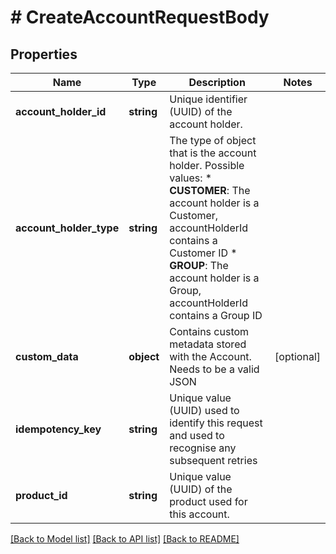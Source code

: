# # CreateAccountRequestBody

## Properties

Name | Type | Description | Notes
------------ | ------------- | ------------- | -------------
**account_holder_id** | **string** | Unique identifier (UUID) of the account holder. |
**account_holder_type** | **string** | The type of object that is the account holder. Possible values:  * **CUSTOMER**: The account holder is a Customer, accountHolderId contains a Customer ID  * **GROUP**: The account holder is a Group, accountHolderId contains a Group ID |
**custom_data** | **object** | Contains custom metadata stored with the Account. Needs to be a valid JSON | [optional]
**idempotency_key** | **string** | Unique value (UUID) used to identify this request and used to recognise any subsequent retries |
**product_id** | **string** | Unique value (UUID) of the product used for this account. |

[[Back to Model list]](../../README.md#models) [[Back to API list]](../../README.md#endpoints) [[Back to README]](../../README.md)

